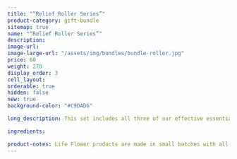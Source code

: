 ```yaml
---
title: "“Relief Roller Series”"
product-category: gift-bundle
sitemap: true
name: "“Relief Roller Series”"
description:
image-url:
image-large-url: "/assets/img/bundles/bundle-roller.jpg"
price: 60
weight: 270
display_order: 3
cell_layout:
orderable: true
hidden: false
new: true
background-color: "#C9DAD6"

long_description: This set includes all three of our effective essential oil relief rollers. Infused sweet almond oil paired with different herbal blends that are proven to treat and relieve insomnia, headache and anxiety. Keep one and gift the rest or just keep them all as a present to yourself. The perfect stocking stuffers. Originally priced at $75, discounted to $60!

ingredients:

product-notes: Life Flower products are made in small batches with all-natural and boutique ingredients. Most orders are processed within 3 days of being placed.
---
```

